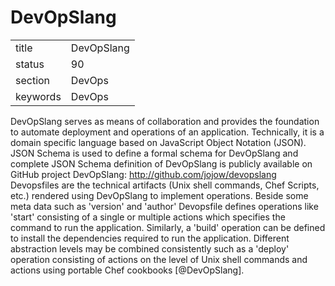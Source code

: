 # DevOpSlang


|          |            |
| -------- | ---------- |
| title    | DevOpSlang | 
| status   | 90         |
| section  | DevOps     |
| keywords | DevOps     |


     
DevOpSlang serves as means of collaboration and provides the
foundation to automate deployment and operations of an
application. Technically, it is a domain specific language based on
JavaScript Object Notation (JSON). JSON Schema is used to define a
formal schema for DevOpSlang and complete JSON Schema definition of
DevOpSlang is publicly available on GitHub project DevOpSlang:
http://github.com/jojow/devopslang Devopsfiles are the technical
artifacts (Unix shell commands, Chef Scripts, etc.)  rendered using
DevOpSlang to implement operations.  Beside some meta data such as
'version' and 'author' Devopsfile defines operations like 'start'
consisting of a single or multiple actions which specifies the command
to run the application. Similarly, a 'build' operation can be defined
to install the dependencies required to run the application. Different
abstraction levels may be combined consistently such as a 'deploy'
operation consisting of actions on the level of Unix shell commands
and actions using portable Chef cookbooks [@DevOpSlang].

